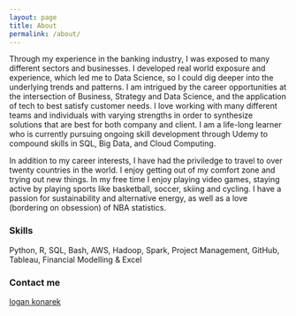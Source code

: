 ```yaml
---
layout: page
title: About
permalink: /about/
---
```


Through my experience in the banking industry, I was exposed to many different sectors and businesses. I developed real world exposure and experience, which led me to Data Science, so I could dig deeper into the underlying trends and patterns. I am intrigued by the career opportunities at the intersection of Business, Strategy and Data Science, and the application of tech to best satisfy customer needs. I love working with many different teams and individuals with varying strengths in order to synthesize solutions that are best for both company and client. I am a life-long learner who is currently pursuing ongoing skill development through Udemy to compound skills in SQL, Big Data, and Cloud Computing.

In addition to my career interests, I have had the priviledge to travel to over twenty countries in the world. I enjoy getting out of my comfort zone and trying out new things. In my free time I enjoy playing video games, staying active by playing sports like basketball, soccer, skiing and cycling. I  have a passion for sustainability and alternative energy, as well as a love (bordering on obsession) of NBA statistics. 

### Skills

Python, R, SQL, Bash, AWS, Hadoop, Spark, Project Management, GitHub, Tableau, Financial Modelling & Excel

### Contact me

[logan konarek](mailto:logankonarek@gmail.com)